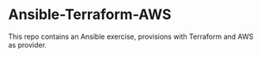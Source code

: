 # Ansible-Terraform-AWS

This repo contains an Ansible exercise, provisions with Terraform and AWS as provider.